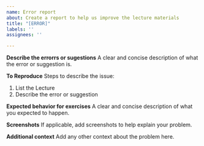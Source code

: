 ```yaml
---
name: Error report
about: Create a report to help us improve the lecture materials
title: "[ERROR]"
labels: ''
assignees: ''

---
```


**Describe the errorrs or sugestions**
A clear and concise description of what the error or  suggestion is.

**To Reproduce**
Steps to describe the issue:
1. List the Lecture
2. Describe the error or suggestion

**Expected behavior for exercises**
A clear and concise description of what you expected to happen.

**Screenshots**
If applicable, add screenshots to help explain your problem.

**Additional context**
Add any other context about the problem here.

